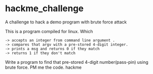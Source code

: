 hackme_challenge
================

A challenge to hack a demo program with brute force attack

This is a program compiled for linux. Which
```
-> accepts an integer from command line argument .
-> compares that argv with a pre-stored 4-digit integer.
-> prints a msg and returns 0 if they match
-> returns 1 if they don't match
```

Write a program to find that pre-stored 4-digit number(pass-pin) using brute force. PM me the code.
hackme

